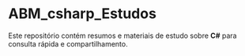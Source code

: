 # ABM_csharp_Estudos
 Este repositório contém resumos e materiais de estudo sobre **C#** para consulta rápida e compartilhamento.
